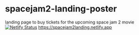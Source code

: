 # spacejam2-landing-poster
landing page to buy tickets for the upcoming space jam 2 movie
[![Netlify Status](https://api.netlify.com/api/v1/badges/c439954f-51cc-488a-8c99-99de8c965c4f/deploy-status)](https://app.netlify.com/sites/spacejam2landing/deploys)
https://spacejam2landing.netlify.app
